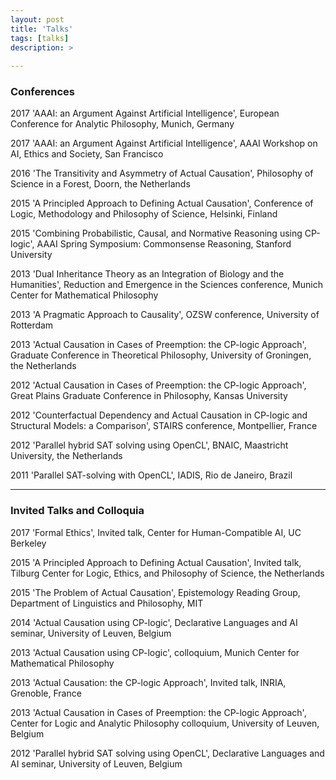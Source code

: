 ```yaml
---
layout: post
title: 'Talks'
tags: [talks]
description: >
  
---
```



### Conferences

2017 'AAAI: an Argument Against Artificial Intelligence', European Conference for Analytic Philosophy, Munich, Germany

2017  'AAAI: an Argument Against Artificial Intelligence', AAAI Workshop on AI, Ethics and Society, San Francisco

2016  'The Transitivity and Asymmetry of Actual Causation', Philosophy of Science in a Forest, Doorn, the Netherlands

2015  'A Principled Approach to Defining Actual Causation', Conference of Logic, Methodology and Philosophy of Science, Helsinki, Finland

2015  'Combining Probabilistic, Causal, and Normative Reasoning using CP-logic', AAAI Spring Symposium: Commonsense Reasoning, Stanford University

2013  'Dual Inheritance Theory as an Integration of Biology and the Humanities', Reduction and Emergence in the Sciences conference, Munich Center for Mathematical Philosophy

2013  'A Pragmatic Approach to Causality', OZSW conference, University of Rotterdam

2013  'Actual Causation in Cases of Preemption: the CP-logic Approach', Graduate Conference in Theoretical Philosophy, University of Groningen, the Netherlands

2012  'Actual Causation in Cases of Preemption: the CP-logic Approach', Great Plains Graduate Conference in Philosophy, Kansas University

2012  'Counterfactual Dependency and Actual Causation in CP-logic and Structural Models: a Comparison', STAIRS conference, Montpellier, France

2012  'Parallel hybrid SAT solving using OpenCL', BNAIC, Maastricht University, the Netherlands

2011  'Parallel SAT-solving with OpenCL', IADIS, Rio de Janeiro, Brazil


***

### Invited Talks and Colloquia

2017  'Formal Ethics', Invited talk, Center for Human-Compatible AI, UC Berkeley

2015  'A Principled Approach to Defining Actual Causation', Invited talk, Tilburg Center for Logic, Ethics, and Philosophy of Science, the Netherlands

2015  'The Problem of Actual Causation', Epistemology Reading Group, Department of Linguistics and Philosophy, MIT

2014  'Actual Causation using CP-logic', Declarative Languages and AI seminar, University of Leuven, Belgium

2013  'Actual Causation using CP-logic', colloquium, Munich Center for Mathematical Philosophy

2013  'Actual Causation: the CP-logic Approach', Invited talk, INRIA, Grenoble, France

2013  'Actual Causation in Cases of Preemption: the CP-logic Approach', Center for Logic and Analytic Philosophy colloquium, University of Leuven, Belgium

2012  'Parallel hybrid SAT solving using OpenCL', Declarative Languages and AI seminar, University of Leuven, Belgium
